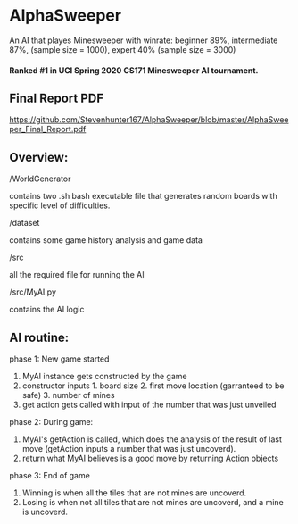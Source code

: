 # AlphaSweeper
An AI that playes Minesweeper with winrate: beginner 89%, intermediate 87%, (sample size = 1000), expert 40% (sample size = 3000)

#### Ranked #1 in UCI Spring 2020 CS171 Minesweeper AI tournament.

## Final Report PDF
https://github.com/Stevenhunter167/AlphaSweeper/blob/master/AlphaSweeper_Final_Report.pdf

## Overview:
/WorldGenerator

contains two .sh bash executable file that generates random boards with specific level of difficulties.

/dataset

contains some game history analysis and game data

/src

all the required file for running the AI

/src/MyAI.py

contains the AI logic

## AI routine:
phase 1: New game started
  1. MyAI instance gets constructed by the game
  2. constructor inputs
    1. board size
    2. first move location (garranteed to be safe)
    3. number of mines
  3. get action gets called with input of the number that was just unveiled
  
phase 2: During game:
  1. MyAI's getAction is called, which does the analysis of the result of last move (getAction inputs a number that was just uncoverd).
  2. return what MyAI believes is a good move by returning Action objects

phase 3: End of game
  1. Winning is when all the tiles that are not mines are uncoverd.
  2. Losing is when not all tiles that are not mines are uncoverd, and a mine is uncoverd.

